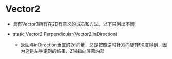 # Vector2

- 具有Vector3所有在2D有意义的成员和方法，以下只列出不同

- static Vector2 Perpendicular(Vector2 inDirection)
  - 返回与inDirection垂直的2d向量，总是按照逆时针方向旋转90度得到，因为这是左手定则的结果，Z轴指向屏幕内部